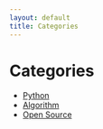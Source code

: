 ```yaml
---
layout: default
title: Categories
---
```


<div class="post">
	<h1 class="pageTitle">Categories</h1>
	<ul>
		<li><a href="./python">Python</a></li>
		<li><a href="./algorithm">Algorithm</a></li>
        <li><a href="./opensource">Open Source</a></li>
	</ul>
</div>